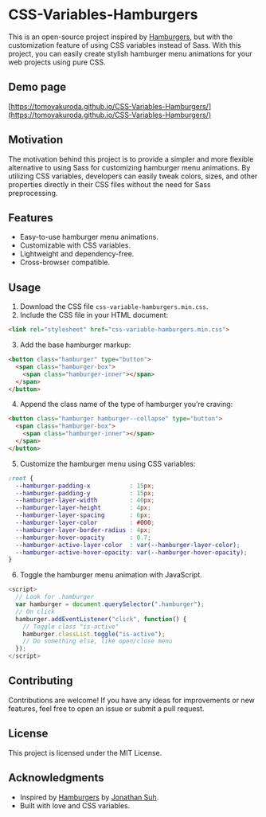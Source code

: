# CSS-Variables-Hamburgers

This is an open-source project inspired by [Hamburgers](https://jonsuh.com/hamburgers/), but with the customization feature of using CSS variables instead of Sass. With this project, you can easily create stylish hamburger menu animations for your web projects using pure CSS.

## Demo page

[https://tomoyakuroda.github.io/CSS-Variables-Hamburgers/](https://tomoyakuroda.github.io/CSS-Variables-Hamburgers/)

## Motivation

The motivation behind this project is to provide a simpler and more flexible alternative to using Sass for customizing hamburger menu animations. By utilizing CSS variables, developers can easily tweak colors, sizes, and other properties directly in their CSS files without the need for Sass preprocessing.

## Features

- Easy-to-use hamburger menu animations.
- Customizable with CSS variables.
- Lightweight and dependency-free.
- Cross-browser compatible.

## Usage

1. Download the CSS file ```css-variable-hamburgers.min.css```.
2. Include the CSS file in your HTML document:

```html
<link rel="stylesheet" href="css-variable-hamburgers.min.css">
```

3. Add the base hamburger markup:

```html
<button class="hamburger" type="button">
  <span class="hamburger-box">
    <span class="hamburger-inner"></span>
  </span>
</button>  
```

4. Append the class name of the type of hamburger you’re craving:

```html
<button class="hamburger hamburger--collapse" type="button">
  <span class="hamburger-box">
    <span class="hamburger-inner"></span>
  </span>
</button> 
```

5. Customize the hamburger menu using CSS variables:

```css
:root {
  --hamburger-padding-x           : 15px;
  --hamburger-padding-y           : 15px;
  --hamburger-layer-width         : 40px;
  --hamburger-layer-height        : 4px;
  --hamburger-layer-spacing       : 6px;
  --hamburger-layer-color         : #000;
  --hamburger-layer-border-radius : 4px;
  --hamburger-hover-opacity       : 0.7;
  --hamburger-active-layer-color  : var(--hamburger-layer-color);
  --hamburger-active-hover-opacity: var(--hamburger-hover-opacity);
}
```

6. Toggle the hamburger menu animation with JavaScript.

```js
<script>
  // Look for .hamburger
  var hamburger = document.querySelector(".hamburger");
  // On click
  hamburger.addEventListener("click", function() {
    // Toggle class "is-active"
    hamburger.classList.toggle("is-active");
    // Do something else, like open/close menu
  });
</script>
```

## Contributing

Contributions are welcome! If you have any ideas for improvements or new features, feel free to open an issue or submit a pull request.

## License

This project is licensed under the MIT License.

## Acknowledgments

- Inspired by [Hamburgers](https://github.com/jonsuh/hamburgers) by [Jonathan Suh](https://github.com/jonsuh).
- Built with love and CSS variables.
